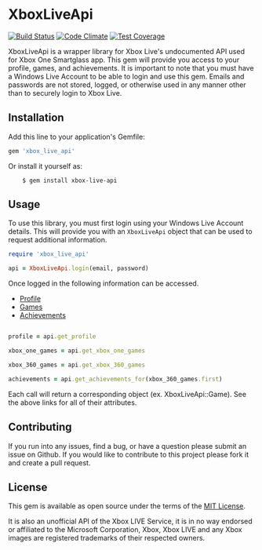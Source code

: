 # XboxLiveApi
[![Build Status](https://travis-ci.org/oakesja/xbox-live-api.svg?branch=master)](https://travis-ci.org/oakesja/xbox-live-api)
[![Code Climate](https://codeclimate.com/github/oakesja/xbox-live-api/badges/gpa.svg)](https://codeclimate.com/github/oakesja/xbox-live-api)
[![Test Coverage](https://codeclimate.com/github/oakesja/xbox-live-api/badges/coverage.svg)](https://codeclimate.com/github/oakesja/xbox-live-api/coverage)

XboxLiveApi is a wrapper library for Xbox Live's undocumented API used for Xbox One Smartglass app. This gem will 
provide you access to your profile, games, and achievements. It is important to note that you must have a Windows Live 
Account to be able to login and use this gem. Emails and passwords are not stored, logged, or otherwise used in any 
manner other than to securely login to Xbox Live. 

## Installation

Add this line to your application's Gemfile:

```ruby
gem 'xbox_live_api'
```

Or install it yourself as:

```
    $ gem install xbox-live-api
```
## Usage

To use this library, you must first login using your Windows Live Account details. This will provide you with an `XboxLiveApi` 
object that can be used to request additional information. 

```ruby
require 'xbox_live_api'

api = XboxLiveApi.login(email, password)
```

Once logged in the following information can be accessed. 

 - [Profile](https://github.com/oakesja/xbox-live-api/blob/master/lib/xbox_live_api/models/profile.rb)
 - [Games](https://github.com/oakesja/xbox-live-api/blob/master/lib/xbox_live_api/models/game.rb)
 - [Achievements](https://github.com/oakesja/xbox-live-api/blob/master/lib/xbox_live_api/models/achievement.rb)
 
```ruby

profile = api.get_profile

xbox_one_games = api.get_xbox_one_games

xbox_360_games = api.get_xbox_360_games

achievements = api.get_achievements_for(xbox_360_games.first)

```

Each call will return a corresponding object (ex. XboxLiveApi::Game). See the above links for all of their attributes. 


## Contributing

If you run into any issues, find a bug, or have a question please submit an issue on Github. 
If you would like to contribute to this project please fork it and create a pull request. 

## License

This gem is available as open source under the terms of the [MIT License](http://opensource.org/licenses/MIT).

It is also an unofficial API of the Xbox LIVE Service, it is in no way endorsed or affiliated to the Microsoft 
Corporation, Xbox, Xbox LIVE and any Xbox images are registered trademarks of their respected owners.


